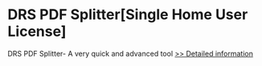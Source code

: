 # DRS PDF Splitter[Single Home User License]
DRS PDF Splitter- A very quick and advanced tool
[>> Detailed information](https://secure.shareit.com/shareit/product.html?productid=301010181&affiliateid=200057808)